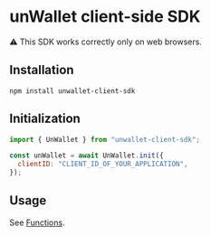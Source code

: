 # unWallet client-side SDK

:warning: This SDK works correctly only on web browsers.

## Installation

```
npm install unwallet-client-sdk
```

## Initialization

```js
import { UnWallet } from "unwallet-client-sdk";

const unWallet = await UnWallet.init({
  clientID: "CLIENT_ID_OF_YOUR_APPLICATION",
});
```

## Usage

See [Functions](docs/functions.md).

